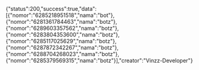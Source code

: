 {"status":200,"success":true,"data":[{"nomor":"6285218951518","nama":"bot"},{"nomor":"6281361784463","nama":"botz"},{"nomor":"6289603357562","nama":"botz"},{"nomor":"6283804353600","nama":"botz"},{"nomor":"6285117025629","nama":"botz"},{"nomor":"6287872342267","nama":"botz"},{"nomor":"6288704268023","nama":"botz"},{"nomor":"6285379569315","nama":"botz"}],"creator":"Vinzz-Developer"}

